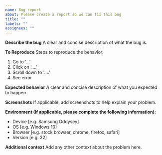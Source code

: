 ```yaml
---
name: Bug report
about: Please create a report so we can fix this bug
title: ""
labels: ""
assignees: ""
---
```


**Describe the bug**
A clear and concise description of what the bug is.

**To Reproduce**
Steps to reproduce the behavior:

1. Go to '...'
2. Click on '....'
3. Scroll down to '....'
4. See error

**Expected behavior**
A clear and concise description of what you expected to happen.

**Screenshots**
If applicable, add screenshots to help explain your problem.

**Environment (If applicable, please complete the following information):**

- Device [e.g. Samsung Oddysey]
- OS [e.g. Windows 10]
- Browser [e.g. stock browser, chrome, firefox, safari]
- Version [e.g. 22]

**Additional context**
Add any other context about the problem here.
